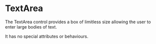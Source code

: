 TextArea
========

The TextArea control provides a box of limitless size allowing the user to enter large bodies of text.

It has no special attributes or behaviours.

``` demo[examples/Text/TextArea/TextArea.php]
```
